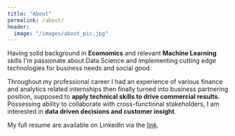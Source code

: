 ```yaml
---
title: "About"
permalink: /about/
header:
  image: "/images/about_pic.jpg"
---
```


Having solid background in **Ecomomics** and relevant **Machine Learning** skills I'm passionate about Data Science and implementing cutting edge technologies for business needs and social good.

Throughout my professional career I had an experience of various finance and analytics related internships then finally turned into business partnering position, supposed to **apply technical skills to drive commercial results.**
Possessing ability to collaborate with cross-functional stakeholders, I am interested in **data driven decisions and customer insight**.

My full resume are available on LinkedIn via the [link](https://www.linkedin.com/in/artyom-makarov-774605125).
